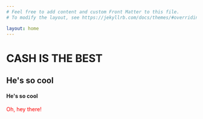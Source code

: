 ```yaml
---
# Feel free to add content and custom Front Matter to this file.
# To modify the layout, see https://jekyllrb.com/docs/themes/#overriding-theme-defaults

layout: home
---
```


# CASH IS THE BEST
## He's so cool

#### He's so cool

<div style="color:red;">Oh, hey there!</div>

